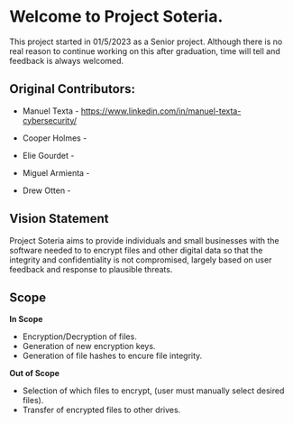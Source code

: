 # Welcome to Project Soteria.
This project started in 01/5/2023 as a Senior project. Although there is no real reason to continue working on this after graduation, time will tell and feedback is always welcomed.

## Original Contributors:

* Manuel Texta - https://www.linkedin.com/in/manuel-texta-cybersecurity/

* Cooper Holmes - <LinkedIn or Contact info>

* Elie Gourdet - <LinkedIn or Contact info>

* Miguel Armienta - <LinkedIn or Contact info>

* Drew Otten - <LinkedIn or Contact info>

## Vision Statement
Project Soteria aims to provide individuals and small businesses with the software needed to to encrypt files and other digital data so that the integrity and confidentiality is not compromised, largely based on user feedback and response to plausible threats.

## Scope
**In Scope**
* Encryption/Decryption of files.
* Generation of new encryption keys.
* Generation of file hashes to encure file integrity.

**Out of Scope**
* Selection of which files to encrypt, (user must manually select desired files).
* Transfer of encrypted files to other drives.


